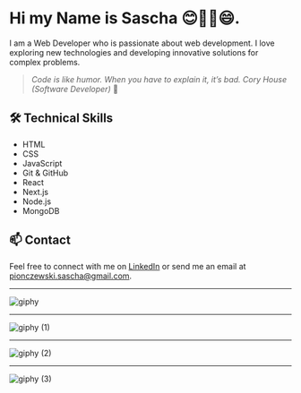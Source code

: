 # Hi my Name is Sascha 😊🧟👻😄.

I am a Web Developer who is passionate about web development. I love exploring new technologies and developing innovative solutions for complex problems.

> _Code is like humor. When you have to explain it, it’s bad.
Cory House (Software Developer)_ 🧐

## 🛠️ Technical Skills

- HTML
- CSS
- JavaScript
- Git & GitHub
- React
- Next.js
- Node.js
- MongoDB

## 📫 Contact

Feel free to connect with me on [LinkedIn](https://www.linkedin.com/in/sascha-pionczewski-333a89264/) or send me an email at pionczewski.sascha@gmail.com.

---
![giphy](https://user-images.githubusercontent.com/122528914/232010435-3425db78-7e2b-43e4-beac-c2270aa06928.gif)

---
![giphy (1)](https://user-images.githubusercontent.com/122528914/232010772-d501132c-4401-405f-9b7d-2b03eb5c2987.gif)

---
![giphy (2)](https://user-images.githubusercontent.com/122528914/232010914-a39e7b3d-a4df-48ff-98a9-f8ed27d30ad2.gif)

---
![giphy (3)](https://user-images.githubusercontent.com/122528914/232015122-b6be5bcb-008e-436a-8341-ce17c9788c0b.gif)
